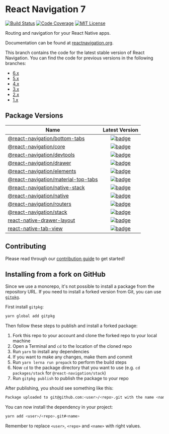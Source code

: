 

# React Navigation 7

[![Build Status][build-badge]][build]
[![Code Coverage][coverage-badge]][coverage]
[![MIT License][license-badge]][license]

Routing and navigation for your React Native apps.

Documentation can be found at [reactnavigation.org](https://reactnavigation.org/).

This branch contains the code for the latest stable version of React Navigation. You can find the code for previous versions in the following branches:

- [6.x](https://github.com/react-navigation/react-navigation/tree/6.x)
- [5.x](https://github.com/react-navigation/react-navigation/tree/5.x)
- [4.x](https://github.com/react-navigation/react-navigation/tree/4.x)
- [3.x](https://github.com/react-navigation/react-navigation/tree/3.x)
- [2.x](https://github.com/react-navigation/react-navigation/tree/2.x)
- [1.x](https://github.com/react-navigation/react-navigation/tree/1.x)

## Package Versions

| Name                                                                         |                                                                      Latest Version                                                                       |
| ---------------------------------------------------------------------------- | :-------------------------------------------------------------------------------------------------------------------------------------------------------: |
| [@react-navigation/bottom-tabs](/packages/bottom-tabs)                       |          [![badge](https://img.shields.io/npm/v/@react-navigation/bottom-tabs.svg)](https://www.npmjs.com/package/@react-navigation/bottom-tabs)          |
| [@react-navigation/core](/packages/core)                                     |                 [![badge](https://img.shields.io/npm/v/@react-navigation/core.svg)](https://www.npmjs.com/package/@react-navigation/core)                 |
| [@react-navigation/devtools](/packages/devtools)                             |             [![badge](https://img.shields.io/npm/v/@react-navigation/devtools.svg)](https://www.npmjs.com/package/@react-navigation/devtools)             |
| [@react-navigation/drawer](/packages/drawer)                                 |               [![badge](https://img.shields.io/npm/v/@react-navigation/drawer.svg)](https://www.npmjs.com/package/@react-navigation/drawer)               |
| [@react-navigation/elements](/packages/elements)                             |             [![badge](https://img.shields.io/npm/v/@react-navigation/elements.svg)](https://www.npmjs.com/package/@react-navigation/elements)             |
| [@react-navigation/material-top-tabs](/packages/material-top-tabs)           |    [![badge](https://img.shields.io/npm/v/@react-navigation/material-top-tabs.svg)](https://www.npmjs.com/package/@react-navigation/material-top-tabs)    |
| [@react-navigation/native-stack](/packages/native-stack)                     |            [![badge](https://img.shields.io/npm/v/@react-navigation/native-stack.svg)](https://www.npmjs.com/package/@react-navigation/native-stack)             |
| [@react-navigation/native](/packages/native)                                 |               [![badge](https://img.shields.io/npm/v/@react-navigation/native.svg)](https://www.npmjs.com/package/@react-navigation/native)               |
| [@react-navigation/routers](/packages/routers)                               |              [![badge](https://img.shields.io/npm/v/@react-navigation/routers.svg)](https://www.npmjs.com/package/@react-navigation/routers)              |
| [@react-navigation/stack](/packages/stack)                                   |                [![badge](https://img.shields.io/npm/v/@react-navigation/stack.svg)](https://www.npmjs.com/package/@react-navigation/stack)                |
| [react-native-drawer-layout](/packages/react-native-drawer-layout) |        [![badge](https://img.shields.io/npm/v/react-native-drawer-layout.svg)](https://www.npmjs.com/package/react-native-drawer-layout)        |
| [react-native-tab-view](/packages/react-native-tab-view) |        [![badge](https://img.shields.io/npm/v/react-native-tab-view.svg)](https://www.npmjs.com/package/react-native-tab-view)        |

## Contributing

Please read through our [contribution guide](CONTRIBUTING.md) to get started!

## Installing from a fork on GitHub

Since we use a monorepo, it's not possible to install a package from the repository URL. If you need to install a forked version from Git, you can use [`gitpkg`](https://github.com/ramasilveyra/gitpkg).

First install `gitpkg`:

```sh
yarn global add gitpkg
```

Then follow these steps to publish and install a forked package:

1. Fork this repo to your account and clone the forked repo to your local machine
1. Open a Terminal and `cd` to the location of the cloned repo
1. Run `yarn` to install any dependencies
1. If you want to make any changes, make them and commit
1. Run `yarn lerna run prepack` to perform the build steps
1. Now `cd` to the package directory that you want to use (e.g. `cd packages/stack` for `@react-navigation/stack`)
1. Run `gitpkg publish` to publish the package to your repo

After publishing, you should see something like this:

```sh
Package uploaded to git@github.com:<user>/<repo>.git with the name <name>
```

You can now install the dependency in your project:

```sh
yarn add <user>/<repo>.git#<name>
```

Remember to replace `<user>`, `<repo>` and `<name>` with right values.

<!-- badges -->

[build-badge]: https://github.com/react-navigation/react-navigation/actions/workflows/ci.yml/badge.svg
[build]: https://github.com/react-navigation/react-navigation/actions/workflows/ci.yml
[coverage-badge]: https://img.shields.io/codecov/c/github/react-navigation/react-navigation.svg
[coverage]: https://codecov.io/github/react-navigation/react-navigation
[license-badge]: https://img.shields.io/npm/l/@react-navigation/core.svg
[license]: https://opensource.org/licenses/MIT
